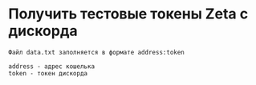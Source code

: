 # Получить тестовые токены Zeta с дискорда


	Файл data.txt заполняется в формате address:token

	address - адрес кошелька
	token - токен дискорда
